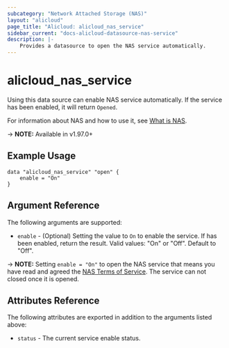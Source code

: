 ```yaml
---
subcategory: "Network Attached Storage (NAS)"
layout: "alicloud"
page_title: "Alicloud: alicloud_nas_service"
sidebar_current: "docs-alicloud-datasource-nas-service"
description: |-
    Provides a datasource to open the NAS service automatically.
---
```


# alicloud\_nas\_service

Using this data source can enable NAS service automatically. If the service has been enabled, it will return `Opened`.

For information about NAS and how to use it, see [What is NAS](https://www.alibabacloud.com/help/product/27516.htm).

-> **NOTE:** Available in v1.97.0+

## Example Usage

```
data "alicloud_nas_service" "open" {
	enable = "On"
}
```

## Argument Reference

The following arguments are supported:

* `enable` - (Optional) Setting the value to `On` to enable the service. If has been enabled, return the result. Valid values: "On" or "Off". Default to "Off".

-> **NOTE:** Setting `enable = "On"` to open the NAS service that means you have read and agreed the [NAS Terms of Service](https://help.aliyun.com/knowledge_detail/44004.html). The service can not closed once it is opened.

## Attributes Reference

The following attributes are exported in addition to the arguments listed above:

* `status` - The current service enable status. 